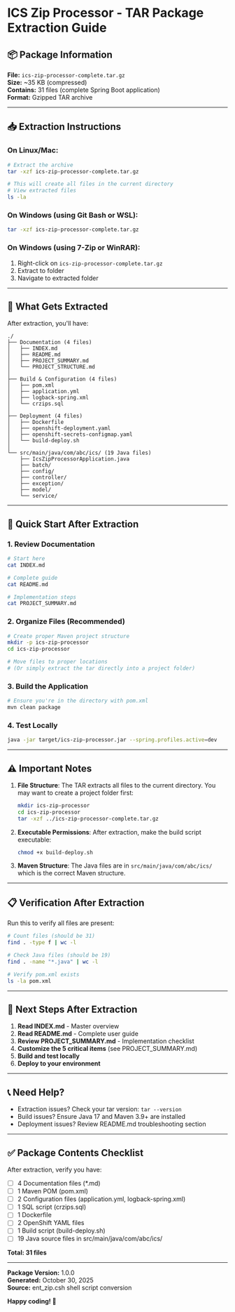 # ICS Zip Processor - TAR Package Extraction Guide

## 📦 Package Information

**File:** `ics-zip-processor-complete.tar.gz`  
**Size:** ~35 KB (compressed)  
**Contains:** 31 files (complete Spring Boot application)  
**Format:** Gzipped TAR archive

---

## 📥 Extraction Instructions

### On Linux/Mac:

```bash
# Extract the archive
tar -xzf ics-zip-processor-complete.tar.gz

# This will create all files in the current directory
# View extracted files
ls -la
```

### On Windows (using Git Bash or WSL):

```bash
tar -xzf ics-zip-processor-complete.tar.gz
```

### On Windows (using 7-Zip or WinRAR):

1. Right-click on `ics-zip-processor-complete.tar.gz`
2. Extract to folder
3. Navigate to extracted folder

---

## 📂 What Gets Extracted

After extraction, you'll have:

```
./
├── Documentation (4 files)
│   ├── INDEX.md
│   ├── README.md
│   ├── PROJECT_SUMMARY.md
│   └── PROJECT_STRUCTURE.md
│
├── Build & Configuration (4 files)
│   ├── pom.xml
│   ├── application.yml
│   ├── logback-spring.xml
│   └── crzips.sql
│
├── Deployment (4 files)
│   ├── Dockerfile
│   ├── openshift-deployment.yaml
│   ├── openshift-secrets-configmap.yaml
│   └── build-deploy.sh
│
└── src/main/java/com/abc/ics/ (19 Java files)
    ├── IcsZipProcessorApplication.java
    ├── batch/
    ├── config/
    ├── controller/
    ├── exception/
    ├── model/
    └── service/
```

---

## 🚀 Quick Start After Extraction

### 1. Review Documentation
```bash
# Start here
cat INDEX.md

# Complete guide
cat README.md

# Implementation steps
cat PROJECT_SUMMARY.md
```

### 2. Organize Files (Recommended)

```bash
# Create proper Maven project structure
mkdir -p ics-zip-processor
cd ics-zip-processor

# Move files to proper locations
# (Or simply extract the tar directly into a project folder)
```

### 3. Build the Application

```bash
# Ensure you're in the directory with pom.xml
mvn clean package
```

### 4. Test Locally

```bash
java -jar target/ics-zip-processor.jar --spring.profiles.active=dev
```

---

## ⚠️ Important Notes

1. **File Structure**: The TAR extracts all files to the current directory. You may want to create a project folder first:
   ```bash
   mkdir ics-zip-processor
   cd ics-zip-processor
   tar -xzf ../ics-zip-processor-complete.tar.gz
   ```

2. **Executable Permissions**: After extraction, make the build script executable:
   ```bash
   chmod +x build-deploy.sh
   ```

3. **Maven Structure**: The Java files are in `src/main/java/com/abc/ics/` which is the correct Maven structure.

---

## 📋 Verification After Extraction

Run this to verify all files are present:

```bash
# Count files (should be 31)
find . -type f | wc -l

# Check Java files (should be 19)
find . -name "*.java" | wc -l

# Verify pom.xml exists
ls -la pom.xml
```

---

## 🔧 Next Steps After Extraction

1. **Read INDEX.md** - Master overview
2. **Read README.md** - Complete user guide
3. **Review PROJECT_SUMMARY.md** - Implementation checklist
4. **Customize the 5 critical items** (see PROJECT_SUMMARY.md)
5. **Build and test locally**
6. **Deploy to your environment**

---

## 📞 Need Help?

- Extraction issues? Check your tar version: `tar --version`
- Build issues? Ensure Java 17 and Maven 3.9+ are installed
- Deployment issues? Review README.md troubleshooting section

---

## ✅ Package Contents Checklist

After extraction, verify you have:

- [ ] 4 Documentation files (*.md)
- [ ] 1 Maven POM (pom.xml)
- [ ] 2 Configuration files (application.yml, logback-spring.xml)
- [ ] 1 SQL script (crzips.sql)
- [ ] 1 Dockerfile
- [ ] 2 OpenShift YAML files
- [ ] 1 Build script (build-deploy.sh)
- [ ] 19 Java source files in src/main/java/com/abc/ics/

**Total: 31 files**

---

**Package Version:** 1.0.0  
**Generated:** October 30, 2025  
**Source:** ent_zip.csh shell script conversion

**Happy coding! 🚀**
